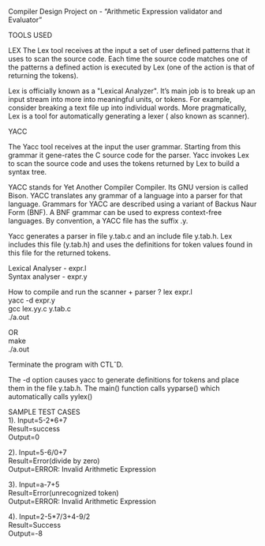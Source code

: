 Compiler Design Project on - 
“Arithmetic Expression validator and Evaluator”


TOOLS USED 

LEX
The Lex tool receives at the input a set of user defined patterns that it uses to scan the source code. Each time the source code matches one of the patterns a defined action is executed by Lex (one of the action is that of returning the tokens).

Lex is officially known as a "Lexical Analyzer". It’s main job is to break up an input stream into more into meaningful units, or tokens. For example, consider breaking a text file up into individual words.
More pragmatically, Lex is a tool for automatically generating a lexer ( also known as scanner).

YACC

The Yacc tool receives at the input the user grammar. Starting from this grammar it gene-rates the C source code for the parser. Yacc invokes Lex to scan the source code and uses the tokens returned by Lex to build a syntax tree. 

YACC stands for Yet Another Compiler Compiler. Its GNU version is called Bison. YACC translates any grammar of a language into a parser for that language. Grammars for YACC are described using a variant of Backus Naur Form (BNF). A BNF grammar can be used to express context-free languages. By convention, a YACC file has the suffix .y.

Yacc generates a parser in file y.tab.c and an include file y.tab.h. Lex includes this file (y.tab.h) and uses the definitions for token values found in this file for the returned tokens.


Lexical Analyser - expr.l <br>
Syntax analyser - expr.y

How to compile and run the scanner + parser ?
lex expr.l <br>
yacc -d expr.y <br> 
gcc lex.yy.c y.tab.c  <br>
./a.out <br>

OR <br>
make <br> 
./a.out <br>

Terminate the program with CTLˆD.


The -d option causes yacc to generate definitions for tokens and place them in the file y.tab.h. 
The main() function calls yyparse() which automatically calls yylex()


SAMPLE TEST CASES <br>
1). Input=5-2*6+7 <br>
Result=success <br>
Output=0 <br>

2). Input=5-6/0+7 <br>
Result=Error(divide by zero) <br>
Output=ERROR: Invalid Arithmetic Expression <br>

3). Input=a-7+5 <br>
Result=Error(unrecognized token) <br>
Output=ERROR: Invalid Arithmetic Expression <br>

4). Input=2-5*7/3+4-9/2 <br>
Result=Success <br>
Output=-8 <br>
 
